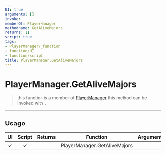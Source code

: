 ```yaml
---
UI: true
arguments: []
invoke: .
memberOf: PlayerManager
methodname: GetAliveMajors
returns: []
script: true
tags:
- PlayerManager/_function
- function/UI
- function/script
title: PlayerManager.GetAliveMajors
---
```

# PlayerManager.GetAliveMajors
> this function is a member of [PlayerManager](civ-6/lua/PlayerManager.md)
> this method can be invoked with `.`
-----
## Usage
|  UI | Script | Returns | Function | Arguments |
|:---:|:------:|-------:|:--------:|:---------|
|✓|✓||PlayerManager.GetAliveMajors||
